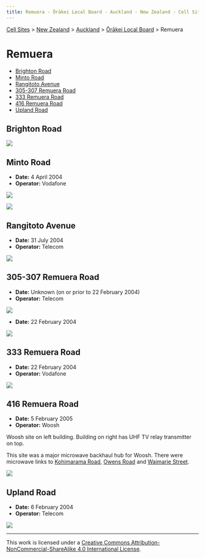 ```yaml
---
title: Remuera - Ōrākei Local Board - Auckland - New Zealand - Cell Sites
---
```


[Cell Sites](../../../) > [New Zealand](../../) > [Auckland](../) > [Ōrākei Local Board](./) > Remuera

# Remuera

* [Brighton Road](#brighton-road)
* [Minto Road](#minto-road)
* [Rangitoto Avenue](#rangitoto-avenue)
* [305-307 Remuera Road](#305-307-remuera-road)
* [333 Remuera Road](#333-remuera-road)
* [416 Remuera Road](#416-remuera-road)
* [Upland Road](#upland-road)

## Brighton Road

![](https://f001.backblazeb2.com/file/CellSites/NZ/AUK/%C5%8Cr%C4%81kei/20131116-140852.jpg)

## Minto Road

* **Date:** 4 April 2004
* **Operator:** Vodafone

![](https://f001.backblazeb2.com/file/CellSites/NZ/AUK/%C5%8Cr%C4%81kei/20040404-160005.jpg)

![](https://f001.backblazeb2.com/file/CellSites/NZ/AUK/%C5%8Cr%C4%81kei/20040404-160242.jpg)

## Rangitoto Avenue

* **Date:** 31 July 2004
* **Operator:** Telecom

![](https://f001.backblazeb2.com/file/CellSites/NZ/AUK/%C5%8Cr%C4%81kei/20040731-121847.jpg)

## 305-307 Remuera Road

* **Date:** Unknown (on or prior to 22 February 2004)
* **Operator:** Telecom

![](https://f001.backblazeb2.com/file/CellSites/NZ/AUK/%C5%8Cr%C4%81kei/20171119-124251a.jpg)

* **Date:** 22 February 2004

![](https://f001.backblazeb2.com/file/CellSites/NZ/AUK/%C5%8Cr%C4%81kei/20040222-150609.jpg)

## 333 Remuera Road

* **Date:** 22 February 2004
* **Operator:** Vodafone

![](https://f001.backblazeb2.com/file/CellSites/NZ/AUK/%C5%8Cr%C4%81kei/20040222-150312.jpg)

## 416 Remuera Road

* **Date:** 5 February 2005
* **Operator:** Woosh

Woosh site on left building. Building on right has UHF TV relay transmitter on top.

This site was a major microwave backhaul hub for Woosh. There were microwave links to [Kohimarama
Road](saint-johns#kohimarama-road), [Owens Road](../albert-eden/epsom#owens-road) and [Waimarie
Street](saint-heliers#waimarie-street).

![](https://f001.backblazeb2.com/file/CellSites/NZ/AUK/%C5%8Cr%C4%81kei/20050205-131235.jpg)

## Upland Road

* **Date:** 6 February 2004
* **Operator:** Telecom

![](https://f001.backblazeb2.com/file/CellSites/NZ/AUK/%C5%8Cr%C4%81kei/20040206-153136.jpg)

---

This work is licensed under a [Creative Commons Attribution-NonCommercial-ShareAlike 4.0 International License](http://creativecommons.org/licenses/by-nc-sa/4.0/).
